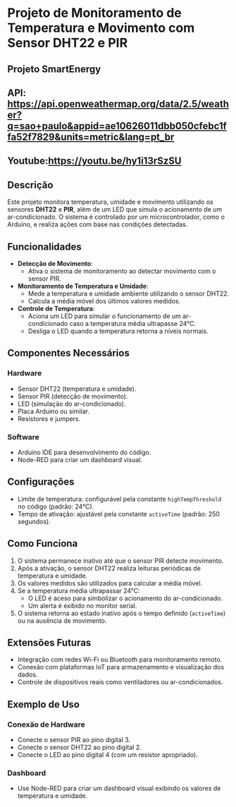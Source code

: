 # Projeto de Monitoramento de Temperatura e Movimento com Sensor DHT22 e PIR 
## Projeto SmartEnergy

## API: https://api.openweathermap.org/data/2.5/weather?q=sao+paulo&appid=ae10626011dbb050cfebc1ffa52f7829&units=metric&lang=pt_br
## Youtube:https://youtu.be/hy1i13rSzSU



## Descrição
Este projeto monitora temperatura, umidade e movimento utilizando os sensores **DHT22** e **PIR**, além de um LED que simula o acionamento de um ar-condicionado. O sistema é controlado por um microcontrolador, como o Arduino, e realiza ações com base nas condições detectadas.

## Funcionalidades
- **Detecção de Movimento**: 
  - Ativa o sistema de monitoramento ao detectar movimento com o sensor PIR.
- **Monitoramento de Temperatura e Umidade**:
  - Mede a temperatura e umidade ambiente utilizando o sensor DHT22.
  - Calcula a média móvel dos últimos valores medidos.
- **Controle de Temperatura**:
  - Aciona um LED para simular o funcionamento de um ar-condicionado caso a temperatura média ultrapasse 24°C.
  - Desliga o LED quando a temperatura retorna a níveis normais.

## Componentes Necessários
### Hardware
- Sensor DHT22 (temperatura e umidade).
- Sensor PIR (detecção de movimento).
- LED (simulação do ar-condicionado).
- Placa Arduino ou similar.
- Resistores e jumpers.

### Software
- Arduino IDE para desenvolvimento do código.
- Node-RED para criar um dashboard visual.

## Configurações
- Limite de temperatura: configurável pela constante `highTempThreshold` no código (padrão: 24°C).
- Tempo de ativação: ajustável pela constante `activeTime` (padrão: 250 segundos).

## Como Funciona
1. O sistema permanece inativo até que o sensor PIR detecte movimento.
2. Após a ativação, o sensor DHT22 realiza leituras periódicas de temperatura e umidade.
3. Os valores medidos são utilizados para calcular a média móvel.
4. Se a temperatura média ultrapassar 24°C:
   - O LED é aceso para simbolizar o acionamento do ar-condicionado.
   - Um alerta é exibido no monitor serial.
5. O sistema retorna ao estado inativo após o tempo definido (`activeTime`) ou na ausência de movimento.

## Extensões Futuras
- Integração com redes Wi-Fi ou Bluetooth para monitoramento remoto.
- Conexão com plataformas IoT para armazenamento e visualização dos dados.
- Controle de dispositivos reais como ventiladores ou ar-condicionados.

## Exemplo de Uso
### Conexão de Hardware
- Conecte o sensor PIR ao pino digital 3.
- Conecte o sensor DHT22 ao pino digital 2.
- Conecte o LED ao pino digital 4 (com um resistor apropriado).

### Dashboard
- Use Node-RED para criar um dashboard visual exibindo os valores de temperatura e umidade.
